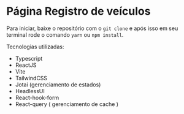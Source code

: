# Página Registro de veículos


Para iniciar, baixe o repositório com o ``git clone`` e após isso em seu terminal rode o comando ``yarn`` ou ``npm install``.

Tecnologias utilizadas:
- Typescript
- ReactJS
- Vite
- TailwindCSS
- Jotai (gerenciamento de estados)
- HeadlessUI
- React-hook-form
- React-query ( gerenciamento de cache )


